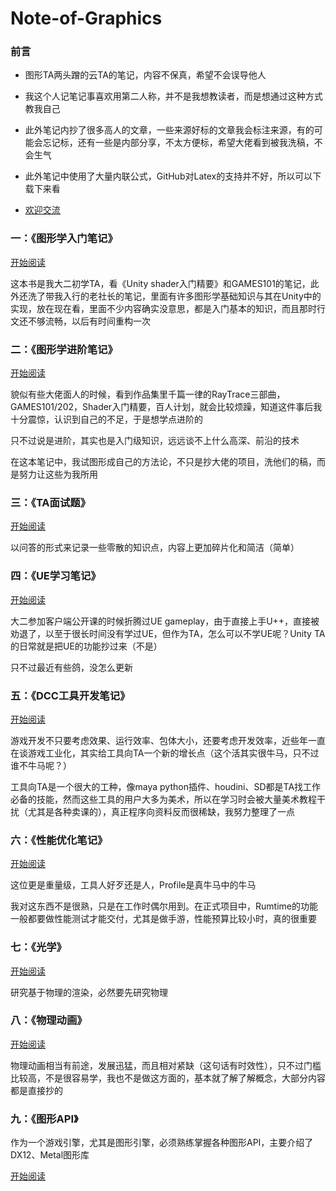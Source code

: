 # Note-of-Graphics

### 前言

- 图形TA两头蹭的云TA的笔记，内容不保真，希望不会误导他人
- 我这个人记笔记事喜欢用第二人称，并不是我想教读者，而是想通过这种方式教我自己
- 此外笔记内抄了很多高人的文章，一些来源好标的文章我会标注来源，有的可能会忘记标，还有一些是内部分享，不太方便标，希望大佬看到被我洗稿，不会生气
- 此外笔记中使用了大量内联公式，GitHub对Latex的支持并不好，所以可以下载下来看

- [欢迎交流](https://github.com/Reuben-Sun) 

### 一：《图形学入门笔记》

[开始阅读](https://github.com/Reuben-Sun/Note-of-Graphics/blob/main/%E5%9B%BE%E5%BD%A2%E5%AD%A6%E5%85%A5%E9%97%A8%E7%AC%94%E8%AE%B0.md#%E8%AE%A1%E7%AE%97%E6%9C%BA%E5%9B%BE%E5%BD%A2%E5%AD%A6)

这本书是我大二初学TA，看《Unity shader入门精要》和GAMES101的笔记，此外还洗了带我入行的老社长的笔记，里面有许多图形学基础知识与其在Unity中的实现，放在现在看，里面不少内容确实没意思，都是入门基本的知识，而且那时行文还不够流畅，以后有时间重构一次

### 二：《图形学进阶笔记》

[开始阅读](https://github.com/Reuben-Sun/Note-of-Graphics/blob/main/%E5%9B%BE%E5%BD%A2%E5%AD%A6%E8%BF%9B%E9%98%B6%E7%AC%94%E8%AE%B0.md#%E5%9B%BE%E5%BD%A2%E5%AD%A6%E8%BF%9B%E9%98%B6%E7%AC%94%E8%AE%B0)

貌似有些大佬面人的时候，看到作品集里千篇一律的RayTrace三部曲，GAMES101/202，Shader入门精要，百人计划，就会比较烦躁，知道这件事后我十分震惊，认识到自己的不足，于是想学点进阶的

只不过说是进阶，其实也是入门级知识，远远谈不上什么高深、前沿的技术

在这本笔记中，我试图形成自己的方法论，不只是抄大佬的项目，洗他们的稿，而是努力让这些为我所用

### 三：《TA面试题》

[开始阅读](https://github.com/Reuben-Sun/Note-of-Graphics/blob/main/TA%E9%9D%A2%E8%AF%95%E9%A2%98.md#ta%E9%9D%A2%E8%AF%95%E9%A2%98)

以问答的形式来记录一些零散的知识点，内容上更加碎片化和简洁（简单）

### 四：《UE学习笔记》

[开始阅读](https://github.com/Reuben-Sun/Note-of-Graphics/blob/main/UE%E5%AD%A6%E4%B9%A0%E7%AC%94%E8%AE%B0.md#ue%E5%AD%A6%E4%B9%A0%E7%AC%94%E8%AE%B0)

大二参加客户端公开课的时候折腾过UE gameplay，由于直接上手U++，直接被劝退了，以至于很长时间没有学过UE，但作为TA，怎么可以不学UE呢？Unity TA的日常就是把UE的功能抄过来（不是）

只不过最近有些鸽，没怎么更新

### 五：《DCC工具开发笔记》

[开始阅读](https://github.com/Reuben-Sun/Note-of-Graphics/blob/main/DCC%E5%B7%A5%E5%85%B7%E5%BC%80%E5%8F%91%E7%AC%94%E8%AE%B0.md#dcc%E5%B7%A5%E5%85%B7%E5%BC%80%E5%8F%91%E7%AC%94%E8%AE%B0)

游戏开发不只要考虑效果、运行效率、包体大小，还要考虑开发效率，近些年一直在谈游戏工业化，其实给工具向TA一个新的增长点（这个活其实很牛马，只不过谁不牛马呢？）

工具向TA是一个很大的工种，像maya python插件、houdini、SD都是TA找工作必备的技能，然而这些工具的用户大多为美术，所以在学习时会被大量美术教程干扰（尤其是各种卖课的），真正程序向资料反而很稀缺，我努力整理了一点

### 六：《性能优化笔记》

[开始阅读](https://github.com/Reuben-Sun/Note-of-Graphics/blob/main/%E6%80%A7%E8%83%BD%E4%BC%98%E5%8C%96%E7%AC%94%E8%AE%B0.md#%E6%80%A7%E8%83%BD%E4%BC%98%E5%8C%96%E7%AC%94%E8%AE%B0)

这位更是重量级，工具人好歹还是人，Profile是真牛马中的牛马

我对这东西不是很熟，只是在工作时偶尔用到。在正式项目中，Rumtime的功能一般都要做性能测试才能交付，尤其是做手游，性能预算比较小时，真的很重要

### 七：《光学》

[开始阅读](https://github.com/Reuben-Sun/Note-of-Optics#note-of-optics)

研究基于物理的渲染，必然要先研究物理

### 八：《物理动画》

[开始阅读](https://github.com/Reuben-Sun/Note-of-Graphics/blob/main/%E7%89%A9%E7%90%86%E5%8A%A8%E7%94%BB.md)

物理动画相当有前途，发展迅猛，而且相对紧缺（这句话有时效性），只不过门槛比较高，不是很容易学，我也不是做这方面的，基本就了解了解概念，大部分内容都是直接抄的

### 九：《图形API》

作为一个游戏引擎，尤其是图形引擎，必须熟练掌握各种图形API，主要介绍了DX12、Metal图形库

[开始阅读](https://github.com/Reuben-Sun/Note-of-Graphics/blob/main/%E5%9B%BE%E5%BD%A2API.md)
